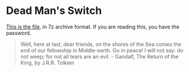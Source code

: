# Dead Man's Switch

[This is the file](/static/formyfamily.7z), in 7z archive format. If you are reading this, you have the password.

> Well, here at last, dear friends, on the shores of the Sea comes the end of our fellowship in Middle-earth. Go in peace! I will not say: do not weep; for not all tears are an evil. - Gandalf, The Return of the King, by J.R.R. Tolkien
